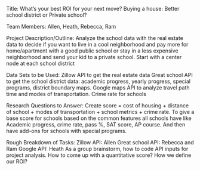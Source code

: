 Title: What’s your best ROI for your next move? Buying a house: Better school district or Private school? 

Team Members: Allen, Heath, Rebecca, Ram

Project Description/Outline:
Analyze the school data with the real estate data to decide if you want to live in a cool neighborhood and pay more for home/apartment with a good public school or stay in a less expensive neighborhood and send your kid to a private school.
Start with a center node at each school district


Data Sets to be Used:
Zillow API to get the real estate data
Great school API to get the school district data: academic progress, yearly progress, special programs, district boundary maps.
Google maps API to analyze travel path time and modes of transportation.
Crime rate for schools

 
Research Questions to Answer:
Create score = cost of housing + distance of school + modes of transportation + school metrics + crime rate.
To give a base score for schools based on the common features all schools have like Academic progress, crime rate, pass %, SAT score, AP course. And then have add-ons for schools with special programs.


Rough Breakdown of Tasks: 
Zillow API: Allen
Great school API: Rebecca and Ram
Google API: Heath
As a group brainstorm, how to code API inputs for project analysis. How to come up with a quantitative score? How we define our ROI?
